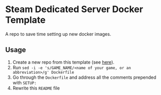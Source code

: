 # Steam Dedicated Server Docker Template

A repo to save time setting up new docker images.

## Usage

1. Create a new repo from this template (see [here](https://docs.github.com/en/free-pro-team@latest/github/creating-cloning-and-archiving-repositories/creating-a-repository-from-a-template)).
2. Run `sed -i -e 's/GAME_NAME/<name of your game, or an abbreviation>/g' Dockerfile`
3. Go through the `Dockerfile` and address all the comments prepended with `SETUP:`
4. Rewrite this `README` file
